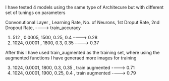 I have tested 4 models using the same type of Architecure but with different set of tunings on parameters

Convonutional Layer , Learning Rate, No. of Neurons, 1st Droput Rate, 2nd Dropout Rate, ----> train_accuracy
1. 512 , 0.0005, 1500, 0.25, 0.4 ----> 0.28
2. 1024, 0.0001 , 1800, 0.3, 0.35 ----> 0.37

After this I have used train_augmented as the training set, where using the augmented functions I have generaed more images for training

3. 1024, 0.0001, 1800, 0.3, 0.35 , train augmented ----> 0.71
4. 1024, 0.0001, 1900, 0.25, 0.4 , train augmented ----> 0.79

